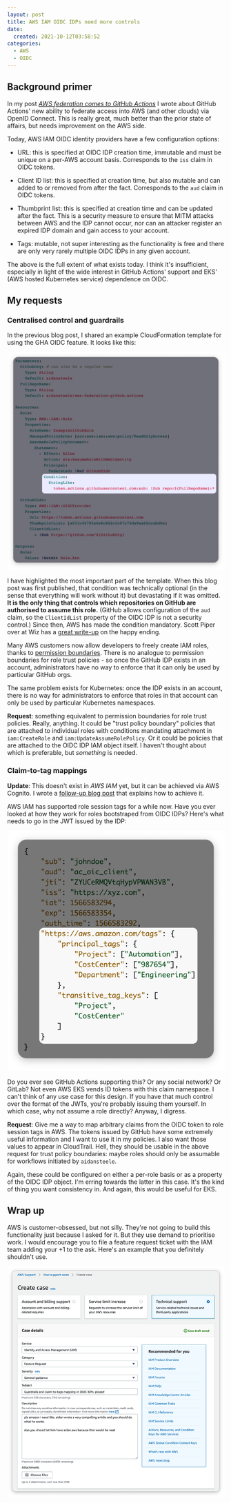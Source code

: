 ```yaml
---
layout: post
title: AWS IAM OIDC IDPs need more controls
date:
  created: 2021-10-12T03:58:52
categories:
  - AWS
  - OIDC
---
```


<!-- more -->

## Background primer

In my post [_AWS federation comes to GitHub Actions_][previous-post] I wrote about 
GitHub Actions' new ability to federate access into AWS (and other clouds) via
OpenID Connect. This is really great, much better than the prior state of affairs,
but needs improvement on the AWS side.

Today, AWS IAM OIDC identity providers have a few configuration options:

* URL: this is specified at OIDC IDP creation time, immutable and must be unique
  on a per-AWS account basis. Corresponds to the `iss` claim in OIDC tokens.

* Client ID list: this is specified at creation time, but also mutable and can
  added to or removed from after the fact. Corresponds to the `aud` claim in
  OIDC tokens.

* Thumbprint list: this is specified at creation time and can be updated after 
  the fact. This is a security measure to ensure that MITM attacks between AWS
  and the IDP cannot occur, nor can an attacker register an expired IDP domain
  and gain access to your account.

* Tags: mutable, not super interesting as the functionality is free and there
  are only very rarely multiple OIDC IDPs in any given account.

The above is the full extent of what exists today. I think it's insufficient,
especially in light of the wide interest in GitHub Actions' support and EKS'
(AWS hosted Kubernetes service) dependence on OIDC.

## My requests

### Centralised control and guardrails

In the previous blog post, I shared an example CloudFormation template for
using the GHA OIDC feature. It looks like this:

![trust policy important condition](/assets/2021-10-12-trust-condition.png)

I have highlighted the most important part of the template. When this blog post
was first published, that condition was technically optional (in the sense that 
everything will work without it) but devastating if it was omitted. **It is the 
only thing that controls which repositories on GitHub are authorised to assume 
this role.** (GitHub allows configuration of the `aud` claim, so the `ClientIdList` 
property of the OIDC  IDP is not a security control.) Since then, AWS has made
the condition mandatory. Scott Piper over at Wiz has a [great write-up][wiz-update]
on the happy ending.

Many AWS customers now allow developers to freely create IAM roles, thanks to
[permission boundaries][boundaries]. There is no analogue to permission boundaries
for role trust policies - so once the GitHub IDP exists in an account, 
administrators have no way to enforce that it can only be used by particular
GitHub orgs. 

The same problem exists for Kubernetes: once the IDP exists in an account,
there is no way for administrators to enforce that roles in that account
can only be used by particular Kubernetes namespaces.

**Request**: something equivalent to permission boundaries for role trust policies.
Really, anything. It could be "trust policy boundary" policies that are attached
to individual roles with conditions mandating attachment in `iam:CreateRole`
and `iam:UpdateAssumeRolePolicy`. Or it could be policies that are attached
to the OIDC IDP IAM object itself. I haven't thought about which is preferable,
but _something_ is needed.

### Claim-to-tag mappings

**Update**: This doesn't exist in _AWS IAM_ yet, but it can be achieved via
AWS Cognito. I wrote a [follow-up blog post][follow-up] that explains how
to achieve it.

AWS IAM has supported role session tags for a while now. Have you ever looked
at how they work for roles bootstraped from OIDC IDPs? Here's what needs to
go in the JWT issued by the IDP:

![oidc token session tags](/assets/2021-10-12-session-tags.png)

Do you ever see GitHub Actions supporting this? Or any social network? Or
GitLab? Not even AWS EKS vends ID tokens with this claim namespace. I can't
think of any use case for this design. If you have that much control over
the format of the JWTs, you're probably issuing them yourself. In which case,
why not assume a role directly? Anyway, I digress.

**Request**: Give me a way to map arbitrary claims from the OIDC token to
role session tags in AWS. The tokens issued by GitHub have some extremely
useful information and I want to use it in my policies. I also want those
values to appear in CloudTrail. Hell, they should be usable in the above request
for trust policy boundaries: maybe roles should only be assumable for 
workflows initiated by `aidansteele`. 

Again, these could be configured on either a per-role basis or as a property
of the OIDC IDP object. I'm erring towards the latter in this case. It's the
kind of thing you want consistency in. And again, this would be useful for EKS.

## Wrap up

AWS is customer-obsessed, but not silly. They're not going to build this
functionality just because I asked for it. But they use demand to prioritise
work. I would encourage you to file a feature request ticket with the IAM team
adding your +1 to the ask. Here's an example that you definitely shouldn't
use.

![oidc token session tags](/assets/2021-10-12-feature-request.png)

[previous-post]: /blog/2021/09/15/aws-federation-comes-to-github-actions.html
[boundaries]: https://docs.aws.amazon.com/IAM/latest/UserGuide/access_policies_boundaries.html
[follow-up]: https://awsteele.com/blog/2023/10/25/aws-role-session-tags-for-github-actions.html
[wiz-update]: https://www.wiz.io/blog/a-security-community-success-story-of-mitigating-a-misconfiguration
